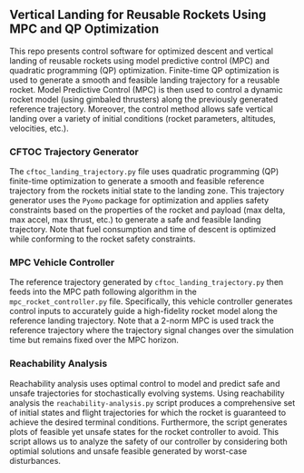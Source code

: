 ## Vertical Landing for Reusable Rockets Using MPC and QP Optimization
This repo presents control software for optimized descent and vertical landing of reusable rockets using model predictive control (MPC) and quadratic programming (QP) optimization. Finite-time QP optimization is used to generate a smooth and feasible landing trajectory for a reusable rocket. Model Predictive Control (MPC) is then used to control a dynamic rocket model (using gimbaled thrusters) along the previously generated reference trajectory. Moreover, the control method allows safe vertical landing over a variety of initial conditions (rocket parameters, altitudes, velocities, etc.).

### CFTOC Trajectory Generator

The `cftoc_landing_trajectory.py` file uses quadratic programming (QP) finite-time optimization to generate a smooth and feasible reference trajectory from the rockets initial state to the landing zone. This trajectory generator uses the `Pyomo` package for optimization and applies safety constraints based on the properties of the rocket and payload (max delta, max accel, max thrust, etc.) to generate a safe and feasible landing trajectory. Note that fuel consumption and time of descent is optimized while conforming to the rocket safety constraints.   

### MPC Vehicle Controller

The reference trajectory generated by `cftoc_landing_trajectory.py` then feeds into the MPC path following algorithm in the `mpc_rocket_controller.py` file. Specifically, this vehicle controller generates control inputs to accurately guide a high-fidelity rocket model along the reference landing trajectory. Note that a 2-norm MPC is used track the reference trajectory where the trajectory signal changes over the simulation time but remains fixed over the MPC horizon.

### Reachability Analysis

Reachability analysis uses optimal control to model and predict safe and unsafe trajectories for stochastically evolving systems. Using reachability analysis the `reachability-analysis.py` script produces a comprehensive set of initial states and flight trajectories for which the rocket is guaranteed to achieve the desired terminal conditions. Furthermore, the script generates plots of feasible yet unsafe states for the rocket controller to avoid. This script allows us to analyze the safety of our controller by considering both optimial solutions and unsafe feasible generated by worst-case disturbances.

